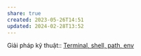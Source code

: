 ```yaml
---
share: true
created: 2023-05-26T14:51
updated: 2024-02-28T13:52
---
```

Giải pháp kỹ thuật:: [Terminal, shell, path, env](./Terminal,%20shell,%20path,%20env.md)